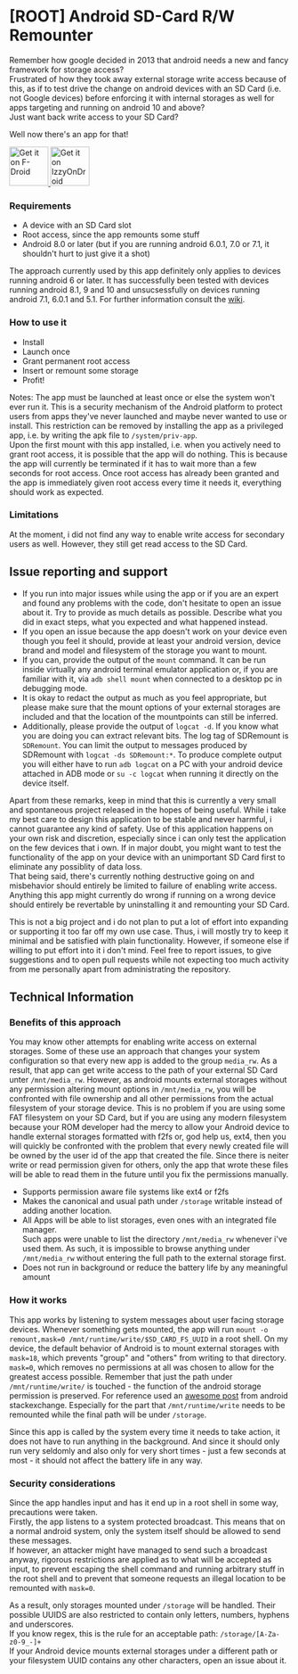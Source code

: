 # [ROOT] Android SD-Card R/W Remounter
Remember how google decided in 2013 that android needs a new and fancy framework for storage access?  
Frustrated of how they took away external storage write access because of this, as if to test drive the change on android devices with an SD Card (i.e. not Google devices) before enforcing it with internal storages as well for apps targeting and running on android 10 and above?  
Just want back write access to your SD Card?  

Well now there's an app for that!

<a href="https://f-droid.org/app/com.gitlab.giwiniswut.rwremount">
 <img src="https://fdroid.gitlab.io/artwork/badge/get-it-on.png"
      alt="Get it on F-Droid"
      height="70">
</a>
<a href="https://apt.izzysoft.de/fdroid/index/apk/com.gitlab.giwiniswut.rwremount">
 <img src="https://gitlab.com/IzzyOnDroid/repo/-/raw/master/assets/IzzyOnDroid.png"
      alt="Get it on IzzyOnDroid"
      height="70">
</a>

### Requirements
- A device with an SD Card slot
- Root access, since the app remounts some stuff
- Android 8.0 or later (but if you are running android 6.0.1, 7.0 or 7.1, it shouldn't hurt to just give it a shot)

The approach currently used by this app definitely only applies to devices running android 6 or later.
It has successfully been tested with devices running android 8.1, 9 and 10 and unsucsessfully on devices running android 7.1, 6.0.1 and 5.1.
For further information consult the [wiki](https://github.com/SebiderSushi/android-media-rw-remounter/wiki).


### How to use it
- Install
- Launch once
- Grant permanent root access
- Insert or remount some storage
- Profit!

Notes:
The app must be launched at least once or else the system won't ever run it. This is a security mechanism of the Android platform to protect users from apps they've never launched and maybe never wanted to use or install.
This restriction can be removed by installing the app as a privileged app, i.e. by writing the apk file to `/system/priv-app`.  
Upon the first mount with this app installed, i.e. when you actively need to grant root access, it is possible that the app will do nothing.
This is because the app will currently be terminated if it has to wait more than a few seconds for root access. Once root access has already been granted and the app is immediately given root access every time it needs it, everything should work as expected.

### Limitations
At the moment, i did not find any way to enable write access for secondary users as well. However, they still get read access to the SD Card.

## Issue reporting and support
- If you run into major issues while using the app or if you are an expert and found any problems with the code, don't hesitate to open an issue about it. Try to provide as much details as possible. Describe what you did in exact steps, what you expected and what happened instead.
- If you open an issue because the app doesn't work on your device even though you feel it should, provide at least your android version, device brand and model and filesystem of the storage you want to mount.
- If you can, provide the output of the `mount` command. It can be run inside virtually any android terminal emulator application or, if you are familiar with it, via `adb shell mount` when connected to a desktop pc in debugging mode.
- It is okay to redact the output as much as you feel appropriate, but please make sure that the mount options of your external storages are included and that the location of the mountpoints can still be inferred.
- Additionally, please provide the output of `logcat -d`. If you know what you are doing you can extract relevant bits. The log tag of SDRemount is `SDRemount`. You can limit the output to messages produced by SDRemount with `logcat -ds SDRemount:*`.
To produce complete output you will either have to run `adb logcat` on a PC with your android device attached in ADB mode or `su -c logcat` when running it directly on the device itself.

Apart from these remarks, keep in mind that this is currently a very small and spontaneous project released in the hopes of being useful. While i take my best care to design this application to be stable and never harmful, i cannot guarantee any kind of safety. Use of this application happens on your own risk and discretion, especially since i can only test the application on the few devices that i own. If in major doubt, you might want to test the functionality of the app on your device with an unimportant SD Card first to eliminate any possiblity of data loss.  
That being said, there's currently nothing destructive going on and misbehavior should entirely be limited to failure of enabling write access. Anything this app might currently do wrong if running on a wrong device should entirely be revertable by uninstalling it and remounting your SD Card.

This is not a big project and i do not plan to put a lot of effort into expanding or supporting it too far off my own use case. Thus, i will mostly try to keep it minimal and be satisfied with plain functionality. However, if someone else if willing to put effort into it i don't mind. Feel free to report issues, to give suggestions and to open pull requests while not expecting too much activity from me personally apart from administrating the repository.

## Technical Information
### Benefits of this approach
You may know other attempts for enabling write access on external storages. Some of these use an approach that changes your system configuration so that every new app is added to the group `media_rw`. As a result, that app can get write access to the path of your external SD Card unter `/mnt/media_rw`.
However, as android mounts external storages without any permission altering mount options in `/mnt/media_rw`, you will be confronted with file ownership and all other permissions from the actual filesystem of your storage device.
This is no problem if you are using some FAT filesystem on your SD Card, but if you are using any modern filesystem because your ROM developer had the mercy to allow your Android device to handle external storages formatted with f2fs or, god help us, ext4, then you will quickly be confronted with the problem that every newly created file will be owned by the user id of the app that created the file. Since there is neiter write or read permission given for others, only the app that wrote these files will be able to read them in the future until you fix the permissions manually.
- Supports permission aware file systems like ext4 or f2fs
- Makes the canonical and usual path under `/storage` writable instead of adding another location.
- All Apps will be able to list storages, even ones with an integrated file manager.  
Such apps were unable to list the directory `/mnt/media_rw` whenever i've used them. As such, it is impossible to browse anything under `/mnt/media_rw` without entering the full path to the external storage first.
- Does not run in background or reduce the battery life by any meaningful amount

### How it works
This app works by listening to system messages about user facing storage devices. Whenever something gets mounted, the app will run `mount -o remount,mask=0 /mnt/runtime/write/$SD_CARD_FS_UUID` in a root shell.
On my device, the default behavior of Android is to mount external storages with `mask=18`, which prevents "group" and "others" from writing to that directory. `mask=0`, which removes no permissions at all was chosen to allow for the greatest access possible. Remember that just the path under `/mnt/runtime/write/` is touched - the function of the android storage permission is preserved.
For reference used an [awesome post](https://android.stackexchange.com/questions/217741/how-to-bind-mount-a-folder-inside-sdcard-with-correct-permissions/217936#217936) from android stackexchange.
Especially for the part that `/mnt/runtime/write` needs to be remounted while the final path will be under `/storage`.

Since this app is called by the system every time it needs to take action, it does not have to run anything in the background. And since it should only run very seldomly and also only for very short times - just a few seconds at most - it should not affect the battery life in any way.

### Security considerations
Since the app handles input and has it end up in a root shell in some way, precautions were taken.  
Firstly, the app listens to a system protected broadcast. This means that on a normal android system, only the system itself should be allowed to send these messages.  
If however, an attacker might have managed to send such a broadcast anyway, rigorous restrictions are applied as to what will be accepted as input, to prevent escaping the shell command and running arbitrary stuff in the root shell and to prevent that someone requests an illegal location to be remounted with `mask=0`.

As a result, only storages mounted under `/storage` will be handled. Their possible UUIDS are also restricted to contain only letters, numbers, hyphens and underscores.  
If you know regex, this is the rule for an acceptable path: `/storage/[A-Za-z0-9_-]+`  
If your Android device mounts external storages under a different path or your filesystem UUID contains any other characters, open an issue about it.
